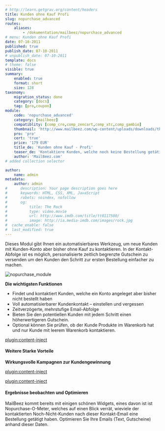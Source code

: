 ```yaml
---
# http://learn.getgrav.org/content/headers
title: Kunden ohne Kauf Profi
slug: nopurchase_advanced
routes:
    aliases:
        - /dokumentation/mailbeez/nopurchace_advanced
# menu: Kunden ohne Kauf Profi
date: 07-10-2011
published: true
publish_date: 07-10-2011
# unpublish_date: 07-10-2011
template: docs
# theme: false
visible: true
summary:
    enabled: true
    format: short
    size: 128
taxonomy:
    migration_status: done
    category: [docs]
    tag: [pro,coupon]
module:
    code: 'nopurchase_advanced'
    category: [mailbeez]
    compatiblity: [comp_cre,comp_zencart,comp_xtc,comp_gambio]
    thumbnail: 'http://www.mailbeez.com/wp-content/uploads/downloads/thumbnails/2011/10/icon_321.png'
    pro: 'pro'
    cert: 'true'
    price: '179 EUR'
    title_de: 'Kunden ohne Kauf - Profi'
    teaser_de: 'Kontaktiere Kunden, welche noch keine Bestellung getätigt haben.'
    author: 'MailBeez.com'
# added collection selector

author:
    name: admin
metadata:
    author: admin
#      description: Your page description goes here
#      keywords: HTML, CSS, XML, JavaScript
#      robots: noindex, nofollow
#      og:
#          title: The Rock
#          type: video.movie
#          url: http://www.imdb.com/title/tt0117500/
#          image: http://ia.media-imdb.com/images/rock.jpg
#  cache_enable: false
#  last_modified: true
---
```


Dieses Modul gibt Ihnen ein automatisierbares Werkzeug, um neue Kunden mit Kunden-Konto aber bisher ohne Kauf zu kontaktieren. In der Kontakt-Abfolge ist es möglich, personalisierte zeitlich begrenzte Gutschein zu versenden um den Kunden den Schritt zur ersten Bestellung einfacher zu machen.

![](http://www.mailbeez.com/wp-content/uploads/2011/10/nopurchase_module.png "nopurchase_module")

**Die wichtigsten Funktionen**

- Findet und kontaktiert Kunden, welche ein Konto angeleget aber bisher nicht bestellt haben
- Voll automatisierbarer Kundenkontakt – einstellen und vergessen
- Zeitverzögerte, mehrstufige Email-Abfolge
- Bieten Sie den potentiellen Kunden mit jedem Schritt einen höherwertigeren Gutschein.
- Optional können Sie prüfen, ob der Kunde Produkte im Warenkorb hat und nur Kunde mit leerem Warenkorb kontaktieren.


[plugin:content-inject](/content_blocks/pro_responsive_template)


#### Weitere Starke Vorteile

**Wirkungsvolle Kampagnen zur Kundengewinnung**

[plugin:content-inject](/content_blocks/pro_coupon)

[plugin:content-inject](/content_blocks/pro_common_advantage)


#### Ergebnisse beobachten und Optimieren

MailBeez kommt bereits mit einigen schönen Widgets, eines davon ist ist Nopurchase-O-Meter, welches auf einen Blick verrät, wieviele der kontaktierten Noch-Nicht-Kunden nach dieser Kontakt-Email eine Bestellung getätigt haben. Optimieren Sie Ihre Emails (Text, Gutscheine) anhand dieser Daten.
